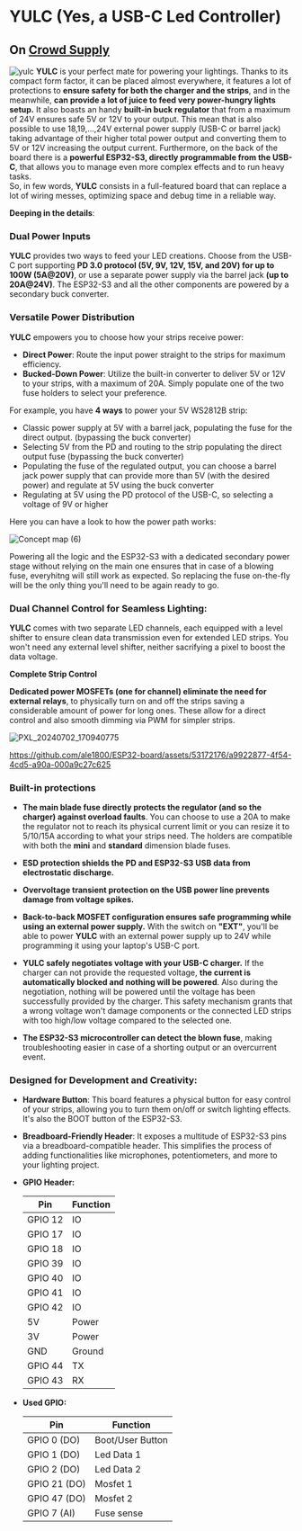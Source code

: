 # YULC (Yes, a USB-C Led Controller)

## On [Crowd Supply](https://www.crowdsupply.com/aaelectronics/yulc)

![yulc](https://github.com/ale1800/YULC/assets/53172176/b7f9087c-cb34-41fb-9961-a1b0314f90dd)
**YULC** is your perfect mate for powering your lightings. Thanks to its compact form factor, it can be placed almost everywhere, it features a lot of protections to **ensure safety for both the charger and the strips**, and in the meanwhile, **can provide a lot of juice to feed very power-hungry lights setup.** 
It also boasts an handy **built-in buck regulator** that from a maximum of 24V ensures safe 5V or 12V to your output. This mean that is also possible to use 18,19,...,24V external power supply (USB-C or barrel jack) taking advantage of their higher total power output and converting them to 5V or 12V increasing the output current.
Furthermore, on the back of the board there is a **powerful ESP32-S3, directly programmable from the USB-C**, that allows you to manage even more complex effects and to run heavy tasks.  
So, in few words, **YULC** consists in a full-featured board that can replace a lot of wiring messes, optimizing space and debug time in a reliable way.

**Deeping in the details**:

### Dual Power Inputs
**YULC** provides two ways to feed your LED creations. Choose from the USB-C port supporting **PD 3.0 protocol (5V, 9V, 12V, 15V, and 20V) for up to 100W (5A@20V)**, or use a separate power supply via the barrel jack **(up to 20A@24V)**.
The ESP32-S3 and all the other components are powered by a secondary buck converter.

### Versatile Power Distribution
**YULC** empowers you to choose how your strips receive power:  

* **Direct Power**: Route the input power straight to the strips for maximum efficiency.  
* **Bucked-Down Power**: Utilize the built-in converter to deliver 5V or 12V to your strips, with a maximum of 20A. Simply populate one of the two fuse holders to select your preference.

For example, you have **4 ways** to power your 5V WS2812B strip:

* Classic power supply at 5V with a barrel jack, populating the fuse for the direct output. (bypassing the buck converter)
* Selecting 5V from the PD and routing to the strip populating the direct output fuse (bypassing the buck converter)
* Populating the fuse of the regulated output, you can choose a barrel jack power supply that can provide more than 5V (with the desired power) and regulate at 5V using the buck converter
* Regulating at 5V using the PD protocol of the USB-C, so selecting a voltage of 9V or higher

Here you can have a look to how the power path works:






![Concept map (6)](https://github.com/ale1800/ESP32-board/assets/53172176/7c49a46b-c15e-45c9-bb84-2c160c00b566)

Powering all the logic and the ESP32-S3 with a dedicated secondary power stage without relying on the main one ensures that in case of a blowing fuse, everyhitng will still work as expected. So replacing the fuse on-the-fly will be the only thing you'll need to be again ready to go.


### Dual Channel Control for Seamless Lighting:

**YULC** comes with two separate LED channels, each equipped with a level shifter to ensure clean data transmission even for extended LED strips. You won't need any external level shifter, neither sacrifying a pixel to boost the data voltage.

**Complete Strip Control**  

**Dedicated power MOSFETs (one for channel) eliminate the need for external relays**, to physically turn on and off the strips saving a considerable amount of power for long ones. 
These allow for a direct control and also smooth dimming via PWM for simpler strips.

![PXL_20240702_170940775](https://github.com/ale1800/ESP32-board/assets/53172176/34b24297-1c93-43cd-b487-1ca270770319) 

https://github.com/ale1800/ESP32-board/assets/53172176/a9922877-4f54-4cd5-a90a-000a9c27c625








### Built-in protections   

* **The main blade fuse directly protects the regulator (and so the charger) against overload faults**. You can choose to use a 20A to make the regulator not to reach its physical current limit or you can resize it to 5/10/15A according to what your strips need.
  The holders are compatible with both the **mini** and **standard** dimension blade fuses.

* **ESD protection shields the PD and ESP32-S3 USB data from electrostatic discharge.**

* **Overvoltage transient protection on the USB power line prevents damage from voltage spikes.**

* **Back-to-back MOSFET configuration ensures safe programming while using an external power supply.** With the switch on **"EXT"**, you'll be able to power **YULC** with an external power supply up to 24V while programming it using your laptop's USB-C port.

* **YULC safely negotiates voltage with your USB-C charger.** If the charger can not provide the requested voltage, **the current is automatically blocked and nothing will be powered**. Also during the negotiation, nothing will be powered until the voltage 
  has been successfully provided by the charger. This safety mechanism grants that a wrong voltage won't damage components or the connected LED strips with too high/low voltage compared to the selected one.

* **The ESP32-S3 microcontroller can detect the blown fuse**, making troubleshooting easier in case of a shorting output or an overcurrent event.   

### Designed for Development and Creativity:

* **Hardware Button**: This board features a physical button for easy control of your strips, allowing you to turn them on/off or switch lighting effects. It's also the BOOT button of the ESP32-S3.
* **Breadboard-Friendly Header**: It exposes a multitude of ESP32-S3 pins via a breadboard-compatible header. This simplifies the process of adding functionalities like microphones, potentiometers, and more to your lighting project.
* **GPIO Header:**
  
  |   Pin    |  Function |
  |----------|-----------|
  |  GPIO 12 |     IO    |
  |  GPIO 17 |     IO    |
  |  GPIO 18 |     IO    |
  |  GPIO 39 |     IO    |
  |  GPIO 40 |     IO    |
  |  GPIO 41 |     IO    |
  |  GPIO 42 |     IO    |
  |  5V      |   Power   |
  |  3V      |   Power   |
  |  GND     |  Ground   |
  |  GPIO 44   |    TX     |
  |  GPIO 43   |    RX     |
* **Used GPIO:**

  | Pin | Function |
  | --- | ---|
  | GPIO 0 (DO) | Boot/User Button |
  |  GPIO 1 (DO) | Led Data 1 |
  |  GPIO 2 (DO) | Led Data 2 |
  |  GPIO 21 (DO) | Mosfet 1 |
  | GPIO 47 (DO) | Mosfet 2 |
  | GPIO 7 (AI) | Fuse sense |

